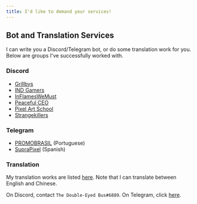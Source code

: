 ```yaml
---
title: I'd like to demand your services!
---
```


## Bot and Translation Services
I can write you a Discord/Telegram bot, or do some translation work for you. Below are groups I've successfully worked with.

### Discord
* [Grillbys](https://discord.gg/EMWm3xv)
* [IND Gamers](https://discord.gg/AMVsR3W)
* [InFlamesWeMust](http://twitch.tv/inflameswemust)
* [Peaceful CEO](http://www.pceo.online/)
* [Pixel Art School](http://discord.gg/nKGp78p)
* [Strangekillers](https://selly.gg/u/Strangekillers)

### Telegram
* [PROMOBRASIL](https://t.me/promobrasil) (Portuguese)
* [SupraPixel](https://t.me/suprapixelsuprapixel) (Spanish)

### Translation
My translation works are listed [here](https://austinhuang.me/#i-also-help-in-some-other-projects). Note that I can translate between English and Chinese.

<script async src="https://telegram.org/js/telegram-widget.js?1" data-telegram-post="devlist/27" data-width="100%"></script>

On Discord, contact `The Double-Eyed Bus#6889`. On Telegram, click [here](https://t.me/austinhuang).
